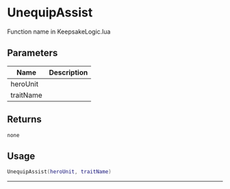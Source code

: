 # UnequipAssist

Function name in KeepsakeLogic.lua

## Parameters

| Name      | Description |
| --------- | ----------- |
| heroUnit  |             |
| traitName |             |

## Returns

`none`

## Usage

```lua
UnequipAssist(heroUnit, traitName)
```

---
